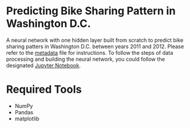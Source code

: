 # Predicting Bike Sharing Pattern in Washington D.C.

A neural network with one hidden layer built from scratch to predict bike sharing patters in Washington D.C. between years 2011 and 2012. Please refer to the [metadata](https://github.com/robaltan/predicting_bike_sharing_patterns/blob/main/Bike-Sharing-Dataset/Readme.txt) file for instructions. To follow the steps of data processing and building the neural network, you could follow the designated [Jupyter Notebook](https://github.com/robaltan/predicting_bike_sharing_patterns/blob/main/neural_network_walkthrough.ipynb).

# Required Tools
* NumPy
* Pandas
* matplotlib
